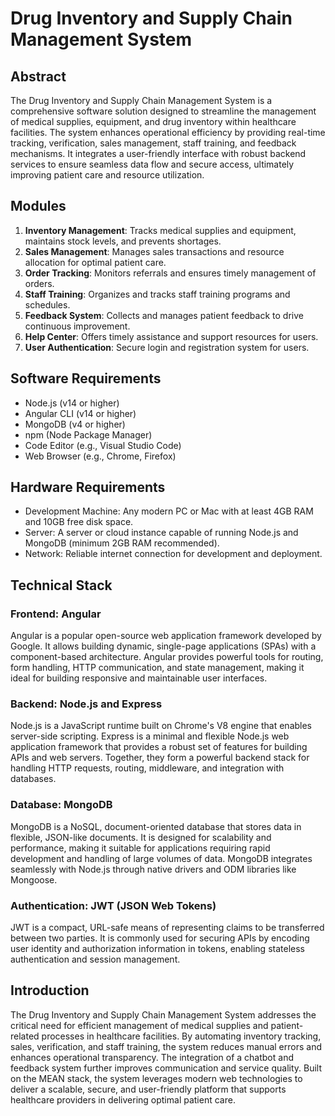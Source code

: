 # Drug Inventory and Supply Chain Management System

## Abstract
The Drug Inventory and Supply Chain Management System is a comprehensive software solution designed to streamline the management of medical supplies, equipment, and drug inventory within healthcare facilities. The system enhances operational efficiency by providing real-time tracking, verification, sales management, staff training, and feedback mechanisms. It integrates a user-friendly interface with robust backend services to ensure seamless data flow and secure access, ultimately improving patient care and resource utilization.

## Modules
1. **Inventory Management**: Tracks medical supplies and equipment, maintains stock levels, and prevents shortages.
3. **Sales Management**: Manages sales transactions and resource allocation for optimal patient care.
4. **Order Tracking**: Monitors referrals and ensures timely management of orders.
5. **Staff Training**: Organizes and tracks staff training programs and schedules.
7. **Feedback System**: Collects and manages patient feedback to drive continuous improvement.
8. **Help Center**: Offers timely assistance and support resources for users.
9. **User Authentication**: Secure login and registration system for users.

## Software Requirements
- Node.js (v14 or higher)
- Angular CLI (v14 or higher)
- MongoDB (v4 or higher)
- npm (Node Package Manager)
- Code Editor (e.g., Visual Studio Code)
- Web Browser (e.g., Chrome, Firefox)

## Hardware Requirements
- Development Machine: Any modern PC or Mac with at least 4GB RAM and 10GB free disk space.
- Server: A server or cloud instance capable of running Node.js and MongoDB (minimum 2GB RAM recommended).
- Network: Reliable internet connection for development and deployment.

## Technical Stack

### Frontend: Angular
Angular is a popular open-source web application framework developed by Google. It allows building dynamic, single-page applications (SPAs) with a component-based architecture. Angular provides powerful tools for routing, form handling, HTTP communication, and state management, making it ideal for building responsive and maintainable user interfaces.

### Backend: Node.js and Express
Node.js is a JavaScript runtime built on Chrome's V8 engine that enables server-side scripting. Express is a minimal and flexible Node.js web application framework that provides a robust set of features for building APIs and web servers. Together, they form a powerful backend stack for handling HTTP requests, routing, middleware, and integration with databases.

### Database: MongoDB
MongoDB is a NoSQL, document-oriented database that stores data in flexible, JSON-like documents. It is designed for scalability and performance, making it suitable for applications requiring rapid development and handling of large volumes of data. MongoDB integrates seamlessly with Node.js through native drivers and ODM libraries like Mongoose.

### Authentication: JWT (JSON Web Tokens)
JWT is a compact, URL-safe means of representing claims to be transferred between two parties. It is commonly used for securing APIs by encoding user identity and authorization information in tokens, enabling stateless authentication and session management.

## Introduction
The Drug Inventory and Supply Chain Management System addresses the critical need for efficient management of medical supplies and patient-related processes in healthcare facilities. By automating inventory tracking, sales, verification, and staff training, the system reduces manual errors and enhances operational transparency. The integration of a chatbot and feedback system further improves communication and service quality. Built on the MEAN stack, the system leverages modern web technologies to deliver a scalable, secure, and user-friendly platform that supports healthcare providers in delivering optimal patient care.
